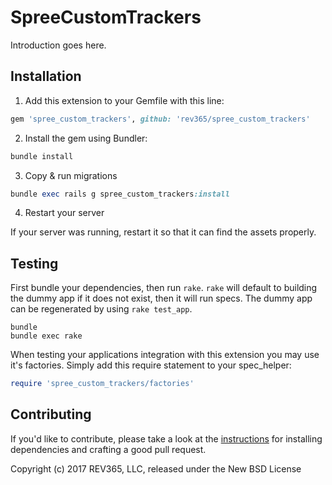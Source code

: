 SpreeCustomTrackers
===================

Introduction goes here.

## Installation

1. Add this extension to your Gemfile with this line:
  ```ruby
  gem 'spree_custom_trackers', github: 'rev365/spree_custom_trackers'
  ```

2. Install the gem using Bundler:
  ```ruby
  bundle install
  ```

3. Copy & run migrations
  ```ruby
  bundle exec rails g spree_custom_trackers:install
  ```

4. Restart your server

  If your server was running, restart it so that it can find the assets properly.

## Testing

First bundle your dependencies, then run `rake`. `rake` will default to building the dummy app if it does not exist, then it will run specs. The dummy app can be regenerated by using `rake test_app`.

```shell
bundle
bundle exec rake
```

When testing your applications integration with this extension you may use it's factories.
Simply add this require statement to your spec_helper:

```ruby
require 'spree_custom_trackers/factories'
```


## Contributing

If you'd like to contribute, please take a look at the
[instructions](CONTRIBUTING.md) for installing dependencies and crafting a good
pull request.

Copyright (c) 2017 REV365, LLC, released under the New BSD License
